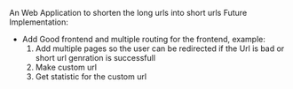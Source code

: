 An Web Application to shorten the long urls into short urls
Future Implementation:
  * Add Good frontend and multiple routing for the frontend, example:
      1. Add multiple pages so the user can be redirected if the Url is bad or short url genration is successfull
      2. Make custom url
      3. Get statistic for the custom url
